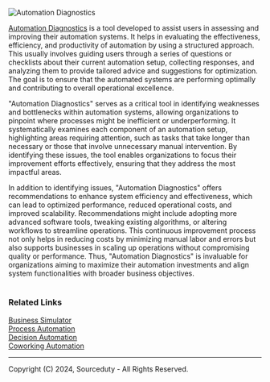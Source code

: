 ![Automation Diagnostics](https://github.com/sourceduty/Automation_Diagnostics/assets/123030236/6395b0de-f7ec-41ab-a907-7803385f11f2)

[Automation Diagnostics](https://chat.openai.com/g/g-gWvEGpNAa-automation-diagnostics) is a tool developed to assist users in assessing and improving their automation systems. It helps in evaluating the effectiveness, efficiency, and productivity of automation by using a structured approach. This usually involves guiding users through a series of questions or checklists about their current automation setup, collecting responses, and analyzing them to provide tailored advice and suggestions for optimization. The goal is to ensure that the automated systems are performing optimally and contributing to overall operational excellence.

"Automation Diagnostics" serves as a critical tool in identifying weaknesses and bottlenecks within automation systems, allowing organizations to pinpoint where processes might be inefficient or underperforming. It systematically examines each component of an automation setup, highlighting areas requiring attention, such as tasks that take longer than necessary or those that involve unnecessary manual intervention. By identifying these issues, the tool enables organizations to focus their improvement efforts effectively, ensuring that they address the most impactful areas.

In addition to identifying issues, "Automation Diagnostics" offers recommendations to enhance system efficiency and effectiveness, which can lead to optimized performance, reduced operational costs, and improved scalability. Recommendations might include adopting more advanced software tools, tweaking existing algorithms, or altering workflows to streamline operations. This continuous improvement process not only helps in reducing costs by minimizing manual labor and errors but also supports businesses in scaling up operations without compromising quality or performance. Thus, "Automation Diagnostics" is invaluable for organizations aiming to maximize their automation investments and align system functionalities with broader business objectives.

#
### Related Links

[Business Simulator](https://github.com/sourceduty/Business_Automation)
<br>
[Process Automation](https://github.com/sourceduty/Process_Automation)
<br>
[Decision Automation](https://github.com/sourceduty/Decision_Automation)
<br>
[Coworking Automation](https://github.com/sourceduty/Coworking_Automation)

***
Copyright (C) 2024, Sourceduty - All Rights Reserved.

